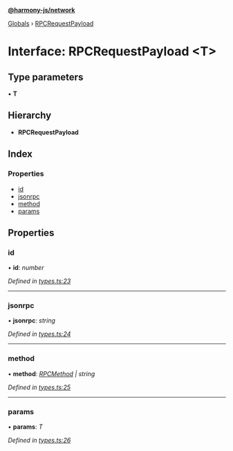 **[@harmony-js/network](../README.md)**

[Globals](../README.md) › [RPCRequestPayload](rpcrequestpayload.md)

# Interface: RPCRequestPayload <**T**>

## Type parameters

▪ **T**

## Hierarchy

* **RPCRequestPayload**

## Index

### Properties

* [id](rpcrequestpayload.md#id)
* [jsonrpc](rpcrequestpayload.md#jsonrpc)
* [method](rpcrequestpayload.md#method)
* [params](rpcrequestpayload.md#params)

## Properties

###  id

• **id**: *number*

*Defined in [types.ts:23](https://github.com/FireStack-Lab/Harmony-sdk-core/blob/d840c02/packages/harmony-network/src/types.ts#L23)*

___

###  jsonrpc

• **jsonrpc**: *string*

*Defined in [types.ts:24](https://github.com/FireStack-Lab/Harmony-sdk-core/blob/d840c02/packages/harmony-network/src/types.ts#L24)*

___

###  method

• **method**: *[RPCMethod](../enums/rpcmethod.md) | string*

*Defined in [types.ts:25](https://github.com/FireStack-Lab/Harmony-sdk-core/blob/d840c02/packages/harmony-network/src/types.ts#L25)*

___

###  params

• **params**: *T*

*Defined in [types.ts:26](https://github.com/FireStack-Lab/Harmony-sdk-core/blob/d840c02/packages/harmony-network/src/types.ts#L26)*